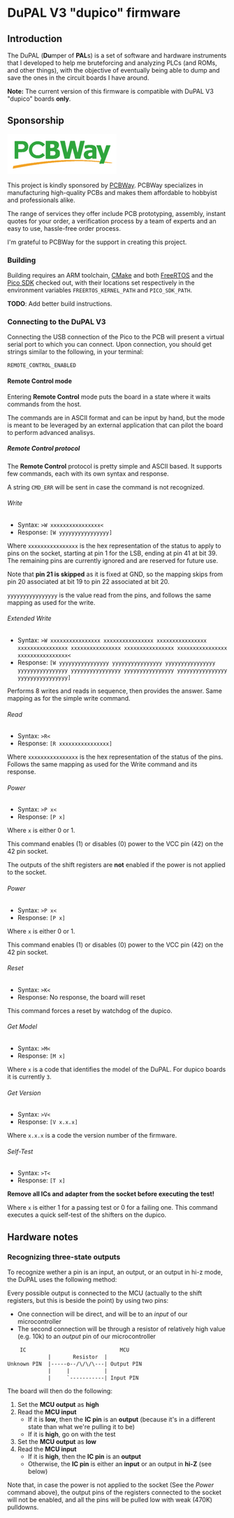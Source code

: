 # DuPAL V3 "dupico" firmware

## Introduction

The DuPAL (**Du**mper of **PAL**s) is a set of software and hardware instruments that I developed to help me bruteforcing and analyzing PLCs (and ROMs, and other things), with the objective of eventually being able to dump and save the ones in the circuit boards I have around.

**Note:** The current version of this firmware is compatible with DuPAL V3 "dupico" boards __only__.

## Sponsorship

![PCBWay_logo](pics/pcbway_logo.png)

This project is kindly sponsored by [PCBWay](https://pcbway.com).
PCBWay specializes in manufacturing high-quality PCBs and makes them affordable to hobbyist and professionals alike.

The range of services they offer include PCB prototyping, assembly, instant quotes for your order, a verification process by a team
of experts and an easy to use, hassle-free order process.

I'm grateful to PCBWay for the support in creating this project.

### Building

Building requires an ARM toolchain, [CMake](https://cmake.org/) and both [FreeRTOS](https://github.com/FreeRTOS/FreeRTOS-Kernel.git) and the [Pico SDK](https://github.com/raspberrypi/pico-sdk.git) checked out, with their locations set respectively in the environment variables `FREERTOS_KERNEL_PATH` and `PICO_SDK_PATH`.

**TODO**: Add better build instructions.

### Connecting to the DuPAL V3

Connecting the USB connection of the Pico to the PCB will present a virtual serial port to which you can connect. Upon connection, you should get strings similar to the following, in your terminal:

```
REMOTE_CONTROL_ENABLED
```

#### Remote Control mode

Entering **Remote Control** mode puts the board in a state where it waits commands from the host.

The commands are in ASCII format and can be input by hand, but the mode is meant to be leveraged by an external application that can pilot the board to perform advanced analisys.

##### Remote Control protocol

The **Remote Control** protocol is pretty simple and ASCII based. It supports few commands, each with its own syntax and response.

A string `CMD_ERR` will be sent in case the command is not recognized.

###### Write

- Syntax: `>W xxxxxxxxxxxxxxxx<`
- Response: `[W yyyyyyyyyyyyyyyy]`

Where `xxxxxxxxxxxxxxxx` is the hex representation of the status to apply to pins on the socket, starting at pin 1 for the LSB, ending at pin 41 at bit 39. The remaining pins are currently ignored and are reserved for future use.

Note that **pin 21 is skipped** as it is fixed at GND, so the mapping skips from pin 20 associated at bit 19 to pin 22 associated at bit 20.

`yyyyyyyyyyyyyyyy` is the value read from the pins, and follows the same mapping as used for the write.

###### Extended Write

- Syntax: `>W xxxxxxxxxxxxxxxx xxxxxxxxxxxxxxxx xxxxxxxxxxxxxxxx xxxxxxxxxxxxxxxx xxxxxxxxxxxxxxxx xxxxxxxxxxxxxxxx xxxxxxxxxxxxxxxx xxxxxxxxxxxxxxxx<`
- Response: `[W yyyyyyyyyyyyyyyy yyyyyyyyyyyyyyyy yyyyyyyyyyyyyyyy yyyyyyyyyyyyyyyy yyyyyyyyyyyyyyyy yyyyyyyyyyyyyyyy yyyyyyyyyyyyyyyy yyyyyyyyyyyyyyyy]`

Performs 8 writes and reads in sequence, then provides the answer. Same mapping as for the simple write command.

###### Read

- Syntax: `>R<`
- Response: `[R xxxxxxxxxxxxxxxx]`

Where `xxxxxxxxxxxxxxxx` is the hex representation of the status of the pins. Follows the same mapping as used for the Write command and its response.

###### Power

- Syntax: `>P x<`
- Response: `[P x]`

Where `x` is either 0 or 1.

This command enables (1) or disables (0) power to the VCC pin (42) on the 42 pin socket.

The outputs of the shift registers are **not** enabled if the power is not applied to the socket.

###### Power

- Syntax: `>P x<`
- Response: `[P x]`

Where `x` is either 0 or 1.

This command enables (1) or disables (0) power to the VCC pin (42) on the 42 pin socket.

###### Reset

- Syntax: `>K<`
- Response: No response, the board will reset

This command forces a reset by watchdog of the dupico.

###### Get Model

- Syntax: `>M<`
- Response: `[M x]`

Where `x` is a code that identifies the model of the DuPAL. For dupico boards it is currently `3`.

###### Get Version

- Syntax: `>V<`
- Response: `[V x.x.x]`

Where `x.x.x` is a code the version number of the firmware.

###### Self-Test

- Syntax: `>T<`
- Response: `[T x]`

**Remove all ICs and adapter from the socket before executing the test!**

Where `x` is either 1 for a passing test or 0 for a failing one. This command executes a quick self-test of the shifters on the dupico.

## Hardware notes

### Recognizing three-state outputs

To recognize wether a pin is an input, an output, or an output in hi-z mode, the DuPAL uses the following method:

Every possible output is connected to the MCU (actually to the shift registers, but this is beside the point) by using two pins:

- One connection will be direct, and will be to an *input* of our microcontroller
- The second connection will be through a resistor of relatively high value (e.g. 10k) to an *output* pin of our microcontroller

```text
    IC                              MCU
             |       Resistor  |
Unknown PIN  |-----o--/\/\/\---| Output PIN
             |     |           |
             |     `-----------| Input PIN
```

The board will then do the following:

1. Set the **MCU output** as **high**
2. Read the **MCU input**
    - If it is **low**, then the **IC pin** is an **output** (because it's in a different state than what we're pulling it to be)
    - If it is **high**, go on with the test
3. Set the **MCU output** as **low**
4. Read the **MCU input**
    - If it is **high**, then the **IC pin** is an **output**
    - Otherwise, the **IC pin** is either an **input** or an output in **hi-Z** (see below)

Note that, in case the power is not applied to the socket (See the *Power* command above), the output pins of the registers connected to the socket will not be enabled, and all the pins will be pulled low with weak (470K) pulldowns.

